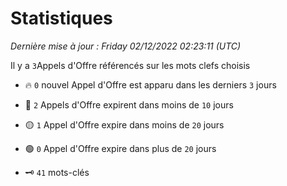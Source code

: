 # Statistiques


_Dernière mise à jour : Friday 02/12/2022 02:23:11 (UTC)_ 

Il y a `3`Appels d'Offre référencés sur les mots clefs choisis

- 🔥 `0` nouvel Appel d'Offre est apparu dans les derniers `3` jours
- 🔴  `2` Appels d'Offre expirent dans moins de `10` jours
- 🟡  `1` Appel d'Offre expire dans moins de `20` jours
- 🟢  `0` Appel d'Offre expire dans plus de `20` jours

- 🗝 `41` mots-clés